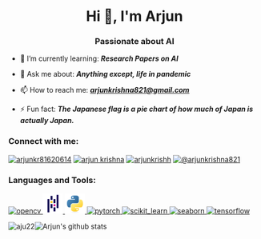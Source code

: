 <h1 align="center">Hi 👋, I'm Arjun</h1>
<h3 align="center">Passionate about AI</h3>

- 🌱 I’m currently learning: ***Research Papers on AI***

- 💬 Ask me about: ***Anything except, life in pandemic***

- 📫 How to reach me: ***arjunkrishna821@gmail.com***

- ⚡ Fun fact: ***The Japanese flag is a pie chart of how much of Japan is actually Japan.***

<h3 align="left">Connect with me:</h3>
<p align="left">
<a href="https://twitter.com/arjunkr81620614" target="blank"><img align="center" src="https://raw.githubusercontent.com/rahuldkjain/github-profile-readme-generator/master/src/images/icons/Social/twitter.svg" alt="arjunkr81620614" height="30" width="40" /></a>
<a href="https://linkedin.com/in/arjun krishna" target="blank"><img align="center" src="https://raw.githubusercontent.com/rahuldkjain/github-profile-readme-generator/master/src/images/icons/Social/linked-in-alt.svg" alt="arjun krishna" height="30" width="40" /></a>
<a href="https://kaggle.com/arjunkrishh" target="blank"><img align="center" src="https://raw.githubusercontent.com/rahuldkjain/github-profile-readme-generator/master/src/images/icons/Social/kaggle.svg" alt="arjunkrishh" height="30" width="40" /></a>
<a href="https://medium.com/@arjunkrishna821" target="blank"><img align="center" src="https://raw.githubusercontent.com/rahuldkjain/github-profile-readme-generator/master/src/images/icons/Social/medium.svg" alt="@arjunkrishna821" height="30" width="40" /></a>
</p>

<h3 align="left">Languages and Tools:</h3>
<p align="left"> <a href="https://opencv.org/" target="_blank" rel="noreferrer"> <img src="https://www.vectorlogo.zone/logos/opencv/opencv-icon.svg" alt="opencv" width="40" height="40"/> </a> <a href="https://pandas.pydata.org/" target="_blank" rel="noreferrer"> <img src="https://raw.githubusercontent.com/devicons/devicon/2ae2a900d2f041da66e950e4d48052658d850630/icons/pandas/pandas-original.svg" alt="pandas" width="40" height="40"/> </a> <a href="https://www.python.org" target="_blank" rel="noreferrer"> <img src="https://raw.githubusercontent.com/devicons/devicon/master/icons/python/python-original.svg" alt="python" width="40" height="40"/> </a> <a href="https://pytorch.org/" target="_blank" rel="noreferrer"> <img src="https://www.vectorlogo.zone/logos/pytorch/pytorch-icon.svg" alt="pytorch" width="40" height="40"/> </a> <a href="https://scikit-learn.org/" target="_blank" rel="noreferrer"> <img src="https://upload.wikimedia.org/wikipedia/commons/0/05/Scikit_learn_logo_small.svg" alt="scikit_learn" width="40" height="40"/> </a> <a href="https://seaborn.pydata.org/" target="_blank" rel="noreferrer"> <img src="https://seaborn.pydata.org/_images/logo-mark-lightbg.svg" alt="seaborn" width="40" height="40"/> </a> <a href="https://www.tensorflow.org" target="_blank" rel="noreferrer"> <img src="https://www.vectorlogo.zone/logos/tensorflow/tensorflow-icon.svg" alt="tensorflow" width="40" height="40"/> </a> </p>

<p><img align="left" src="https://github-readme-stats.vercel.app/api/top-langs?username=aju22&show_icons=true&locale=en&layout=compact&theme=outrun" alt="aju22" /></p>

![Arjun's github stats](https://github-readme-stats.vercel.app/api?username=aju22&show_icons=true&theme=outrun&count_private=true&show_icons=true)
